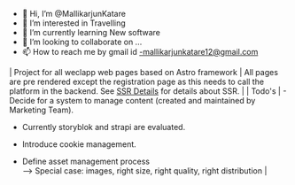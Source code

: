 - 👋 Hi, I’m @MallikarjunKatare
- 👀 I’m interested in Travelling 
- 🌱 I’m currently learning New software
- 💞️ I’m looking to collaborate on ...
- 📫 How to reach me by gmail id -mallikarjunkatare12@gmail.com

<!---
MallikarjunKatare/MallikarjunKatare is a ✨ special ✨ repository because its `README.md` (this file) appears on your GitHub profile.
You can click the Preview link to take a look at your changes.
--->

| Project for all weclapp web pages based on Astro framework              | All pages are pre rendered except the registration page as this needs to call the platform in the backend. See [SSR Details](https://docs.astro.build/en/guides/server-side-rendering/) for details about SSR. |
| Todo's                                          | - Decide for a system to manage content (created and maintained by Marketing Team).


- Currently storyblok and strapi are evaluated.

- Introduce cookie management. 

- Define asset management process   
 --> Special case: images, right size, right quality, right distribution |
